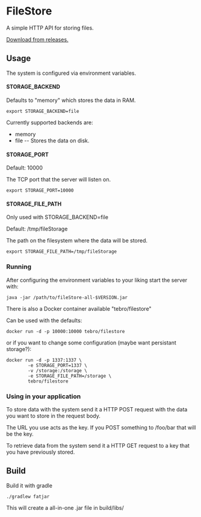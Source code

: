 # FileStore
A simple HTTP API for storing files.

[Download from releases.](https://github.com/Tebro/FileStore/releases)


## Usage

The system is configured via environment variables.

#### STORAGE_BACKEND

Defaults to "memory" which stores the data in RAM.

`export STORAGE_BACKEND=file`

Currently supported backends are:

 - memory
 - file -- Stores the data on disk.


#### STORAGE_PORT

Default: 10000

The TCP port that the server will listen on.

`export STORAGE_PORT=10000`


#### STORAGE_FILE_PATH

Only used with STORAGE_BACKEND=file 

Default: /tmp/fileStorage

The path on the filesystem where the data will be stored. 

`export STORAGE_FILE_PATH=/tmp/fileStorage`


### Running

After configuring the environment variables to your liking start the server with:

`java -jar /path/to/fileStore-all-$VERSION.jar`

There is also a Docker container available "tebro/filestore"

Can be used with the defaults:

`docker run -d -p 10000:10000 tebro/filestore`

or if you want to change some configuration (maybe want persistant storage?):

```
docker run -d -p 1337:1337 \
        -e STORAGE_PORT=1337 \
        -v /storage:/storage \
        -e STORAGE_FILE_PATH=/storage \
        tebro/filestore
```

### Using in your application

To store data with the system send it a HTTP POST request with the data you want to store in the request body.

The URL you use acts as the key. If you POST something to /foo/bar that will be the key.

To retrieve data from the system send it a HTTP GET request to a key that you have previously stored.

## Build

Build it with gradle

`./gradlew fatjar`

This will create a all-in-one .jar file in build/libs/